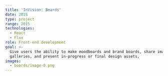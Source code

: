 ```yaml
---
title: 'InVision: Boards'
date: 2015
type: project
range: 2015
technologies:
  - React
  - Flux
role: Front-end development
goal: >-
  Give users the ability to make moodboards and brand boards, share image
  galleries, and present in-progress or final design assets,
images:
  - boards/image-0.png
---
```

